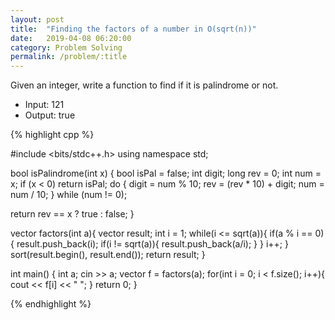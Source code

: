 ```yaml
---
layout: post
title:  "Finding the factors of a number in O(sqrt(n))"
date:   2019-04-08 06:20:00
category: Problem Solving
permalink: /problem/:title
---
```


Given an integer, write a function to find if it is palindrome or not.

* Input: 121
* Output: true


{% highlight cpp %}

#include <bits/stdc++.h>
using namespace std;

bool isPalindrome(int x) {
    bool isPal = false;
    int digit;
    long rev = 0;
    int num = x;
    if (x < 0) return isPal;
    do
    {
         digit = num % 10;
         rev = (rev * 10) + digit;
         num = num / 10;
    } while (num != 0);
    
   return rev == x ? true : false;
}

vector<int> factors(int a){
	vector<int> result;
	int i = 1;
	while(i <= sqrt(a)){
		if(a % i == 0){
			result.push_back(i);
			if(i != sqrt(a)){
				result.push_back(a/i);
			}
		}
		i++;
	}
	sort(result.begin(), result.end());
	return result;
}

int main() {
	int a;
	cin >> a;
	vector<int> f = factors(a);
	for(int i = 0; i < f.size(); i++){
		cout << f[i] << " ";
	}
	return 0;
}

{% endhighlight %}



